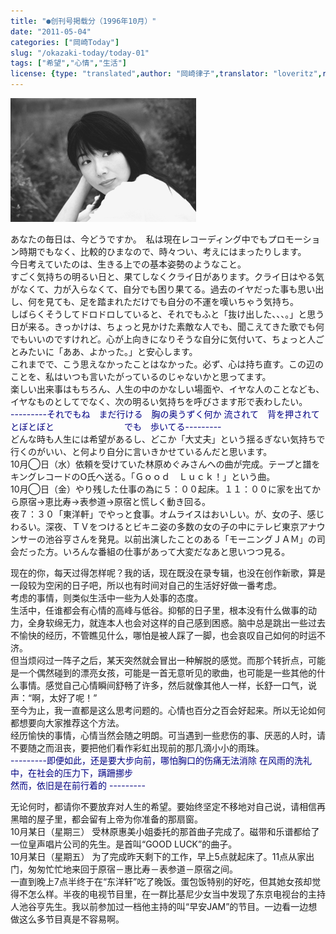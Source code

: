 ```yaml
---
title: "●创刊号掲载分（1996年10月）"
date: "2011-05-04"
categories: ["岡崎Today"]
slug: "/okazaki-today/today-01"
tags: ["希望","心情","生活"]
license: {type: "translated",author: "岡崎律子",translator: "loveritz",reproduced-url: "http://www.ne.jp/asahi/okazaki/book/today/today1.html",reproduced-website: "岡崎律子Book"}
---
```


[![hoozue](./images/hoozue.gif)](./images/hoozue.gif)

あなたの毎日は、今どうですか。　私は現在レコーディング中でもプロモーション時期でもなく、比較的ひまなので、時々つい、考えにはまったりします。  
今日考えていたのは、生きる上での基本姿勢のようなこと。  
すごく気持ちの明るい日と、果てしなくクライ日があります。クライ日はやる気がなくて、力が入らなくて、自分でも困り果てる。過去のイヤだった事も思い出し、何を見ても、足を踏まれただけでも自分の不運を嘆いちゃう気持ち。  
しばらくそうしてドロドロしていると、それでもふと「抜け出した、、、。」と思う日が来る。きっかけは、ちょっと見かけた素敵な人でも、聞こえてきた歌でも何でもいいのですけれど。心が上向きになりそうな自分に気付いて、ちょっと人ごとみたいに「ああ、よかった。」と安心します。  
これまでで、こう思えなかったことはなかった。必ず、心は持ち直す。この辺のことを、私はいつも言いたがっているのじゃないかと思ってます。  
楽しい出来事はもちろん、人生の中のかなしい場面や、イヤな人のことなども、イヤなものとしてでなく、次の明るい気持ちを呼びさます形で表わしたい。  
<span style="color: navy;">---------それでもね　まだ行ける　胸の奥うずく何か</span> <span style="color: navy;"> 流されて　背を押されて　とぼとぼと　　　　　　　　でも　歩いてる---------</span>  
どんな時も人生には希望があるし、どこか「大丈夫」という揺るぎない気持ちで行くのがいい、と何より自分に言いきかせているんだと思います。  
10月◯日（水）依頼を受けていた林原めぐみさんへの曲が完成。テープと譜をキングレコードのO氏へ送る。「Ｇｏｏｄ　Ｌｕｃｋ！」という曲。  
10月◯日（金）やり残した仕事の為に５：００起床。１１：００に家を出てから原宿→恵比寿→表参道→原宿と慌しく動き回る。  
夜７：３０「東洋軒」でやっと食事。オムライスはおいしい。が、女の子、感じわるい。深夜、ＴＶをつけるとビキニ姿の多数の女の子の中にテレビ東京アナウンサーの池谷亨さんを発見。以前出演したことのある「モーニングＪＡＭ」の司会だった方。いろんな番組の仕事があって大変だなあと思いつつ見る。 



现在的你，每天过得怎样呢？我的话，现在既没在录专辑，也没在创作新歌，算是一段较为空闲的日子吧，所以也有时间对自己的生活好好做一番考虑。  
考虑的事情，则类似生活中一些为人处事的态度。  
生活中，任谁都会有心情的高峰与低谷。抑郁的日子里，根本没有什么做事的动力，全身软绵无力，就连本人也会对这样的自己感到困惑。脑中总是跳出一些过去不愉快的经历，不管瞧见什么，哪怕是被人踩了一脚，也会哀叹自己如何的时运不济。  
但当烦闷过一阵子之后，某天突然就会冒出一种解脱的感觉。而那个转折点，可能是一个偶然碰到的漂亮女孩，可能是一首无意听见的歌曲，也可能是一些其他的什么事情。感觉自己心情瞬间舒畅了许多，然后就像其他人一样，长舒一口气，说声：“啊，太好了呢！”  
至今为止，我一直都是这么思考问题的。心情也百分之百会好起来。所以无论如何都想要向大家推荐这个方法。  
经历愉快的事情，心情当然会随之明朗。可当遇到一些悲伤的事、厌恶的人时，请不要随之而沮丧，要把他们看作彩虹出现前的那几滴小小的雨珠。  
<span style="color: navy;">---------即便如此，还是要大步向前，哪怕胸口的伤痛无法消除 在风雨的洗礼中，在社会的压力下，蹒跚挪步<br>然而，依旧是在前行着的 ---------</span>  

无论何时，都请你不要放弃对人生的希望。要始终坚定不移地对自己说，请相信再黑暗的屋子里，都会留有上帝为你准备的那扇窗。  
10月某日（星期三） 受林原惠美小姐委托的那首曲子完成了。磁带和乐谱都给了一位皇声唱片公司的先生。是首叫“GOOD LUCK”的曲子。  
10月某日（星期五） 为了完成昨天剩下的工作，早上5点就起床了。11点从家出门，匆匆忙忙地来回于原宿－惠比寿－表参道－原宿之间。  
一直到晚上7点半终于在“东洋轩”吃了晚饭。蛋包饭特别的好吃，但其她女孩却觉得不怎么样。半夜的电视节目里，在一群比基尼少女当中发现了东京电视台的主持人池谷亨先生。我以前参加过一档他主持的叫“早安JAM”的节目。一边看一边想做这么多节目真是不容易啊。
